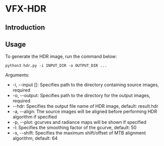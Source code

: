 # VFX-HDR

## Introduction

## Usage

To generate the HDR image, run the command below:

```
python3 hdr.py -i INPUT_DIR -o OUTPUT_DIR ...
```

Arguments:

* -i, --input []: Specifies path to the directory containing source images, required
* -o, --output: Specifies path to the directory for the output images, required
* --hdr: Specifies the output file name of HDR image, default: result.hdr
* -a, --align: The source images will be aligned before performing HDR algorithm if specified
* -p, --plot: gcurves and radiance maps will be shown if specified
* -l: Specifies the smoothing factor of the gcurve, default: 50
* -s, --shift: Specifies the maximum shift/offset of MTB alignment algorithm, default: 64
